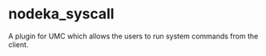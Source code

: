 nodeka_syscall
==============

A plugin for UMC which allows the users to run system commands from the client.
